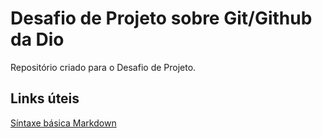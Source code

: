 # Desafio de Projeto sobre Git/Github da Dio
Repositório criado para o Desafio de Projeto.

## Links úteis
[Síntaxe básica Markdown](https://www.markdownguide.org/basic-syntax/)
